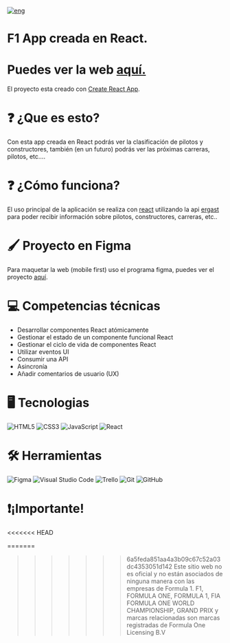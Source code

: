 [![eng](https://img.shields.io/badge/lang-eng-yellow.svg)](https://github.com/ItzAle/f1-app/blob/main/README.md)

# F1 App creada en React.

# Puedes ver la web [aquí.](https://f1-app-sigma.vercel.app)

El proyecto esta creado con [Create React App](https://github.com/facebook/create-react-app).

# ❓ ¿Que es esto?

Con esta app creada en React podrás ver la clasificación de pilotos y constructores, también (en un futuro) podrás ver las próximas carreras, pilotos, etc....

# ❓ ¿Cómo funciona?

El uso principal de la aplicación se realiza con [react](es.react.dev) utilizando la api [ergast](https://ergast.com/mrd/) para poder recibir información sobre pilotos, constructores, carreras, etc..

# 🖌️ Proyecto en Figma

Para maquetar la web (mobile first) uso el programa figma, puedes ver el proyecto [aquí](https://www.figma.com/design/ODMeDrwZXAJ3uYMqaNU37N/Untitled?node-id=45-1226&t=FxrkAr6LKEDzR72J-1).

# 💻 Competencias técnicas

- Desarrollar componentes React atómicamente
- Gestionar el estado de un componente funcional React
- Gestionar el ciclo de vida de componentes React
- Utilizar eventos UI
- Consumir una API
- Asincronía
- Añadir comentarios de usuario (UX)

# 🖥️ Tecnologias

![HTML5](https://img.shields.io/badge/html5-%23E34F26.svg?style=for-the-badge&logo=html5&logoColor=white)
![CSS3](https://img.shields.io/badge/css3-%231572B6.svg?style=for-the-badge&logo=css3&logoColor=white)
![JavaScript](https://img.shields.io/badge/javascript-%23323330.svg?style=for-the-badge&logo=javascript&logoColor=%23F7DF1E)
![React](https://img.shields.io/badge/react-%2320232a.svg?style=for-the-badge&logo=react&logoColor=%2361DAFB)

# 🛠️ Herramientas

![Figma](https://img.shields.io/badge/figma-%23F24E1E.svg?style=for-the-badge&logo=figma&logoColor=white)
![Visual Studio Code](https://img.shields.io/badge/Visual%20Studio%20Code-0078d7.svg?style=for-the-badge&logo=visual-studio-code&logoColor=white)
![Trello](https://img.shields.io/badge/Trello-%23026AA7.svg?style=for-the-badge&logo=Trello&logoColor=white)
![Git](https://img.shields.io/badge/git-%23F05033.svg?style=for-the-badge&logo=git&logoColor=white)
![GitHub](https://img.shields.io/badge/github-%23121011.svg?style=for-the-badge&logo=github&logoColor=white)

# ❗¡Importante!
<<<<<<< HEAD

=======
>>>>>>> 6a5feda851aa4a3b09c67c52a03dc4353051d142
Este sitio web no es oficial y no están asociados de ninguna manera con las empresas de Formula 1. F1, FORMULA ONE, FORMULA 1, FIA FORMULA ONE WORLD CHAMPIONSHIP, GRAND PRIX y marcas relacionadas son marcas registradas de Formula One Licensing B.V
